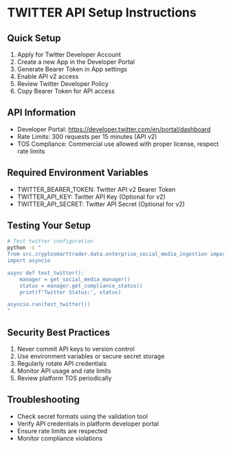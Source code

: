 
# TWITTER API Setup Instructions

## Quick Setup
1. Apply for Twitter Developer Account
2. Create a new App in the Developer Portal
3. Generate Bearer Token in App settings
4. Enable API v2 access
5. Review Twitter Developer Policy
6. Copy Bearer Token for API access

## API Information
- Developer Portal: https://developer.twitter.com/en/portal/dashboard
- Rate Limits: 300 requests per 15 minutes (API v2)
- TOS Compliance: Commercial use allowed with proper license, respect rate limits

## Required Environment Variables
- TWITTER_BEARER_TOKEN: Twitter API v2 Bearer Token
- TWITTER_API_KEY: Twitter API Key (Optional for v2)
- TWITTER_API_SECRET: Twitter API Secret (Optional for v2)

## Testing Your Setup
```bash
# Test twitter configuration
python -c "
from src.cryptosmarttrader.data.enterprise_social_media_ingestion import get_social_media_manager
import asyncio

async def test_twitter():
    manager = get_social_media_manager()
    status = manager.get_compliance_status()
    print(f'Twitter Status:', status)

asyncio.run(test_twitter())
"
```

## Security Best Practices
1. Never commit API keys to version control
2. Use environment variables or secure secret storage
3. Regularly rotate API credentials
4. Monitor API usage and rate limits
5. Review platform TOS periodically

## Troubleshooting
- Check secret formats using the validation tool
- Verify API credentials in platform developer portal
- Ensure rate limits are respected
- Monitor compliance violations
